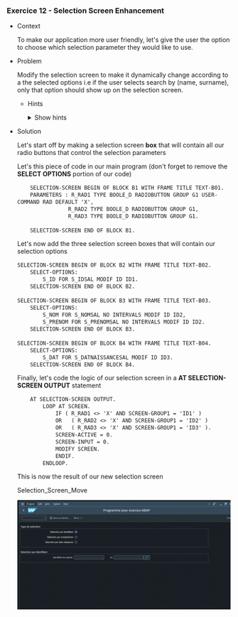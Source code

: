 ### Exercice 12 - Selection Screen Enhancement

- Context

    To make our application more user friendly, let's give the user the option to choose which selection parameter they would like to use.

- Problem

    Modify the selection screen to make it dynamically change according to a the selected options i.e if the user selects search by (name, surname), only that option should show up on the selection screen.

    - Hints 
        <details>
        <summary>Show hints</summary>

        * Instead of directly using **SELECT OPTIONS**, use **SELETCION SCREEN** in conjunction with **BLOCKS** and **RADIO-BUTTON GROUPS** 
        </details>

- Solution

    Let's start off by making a selection screen **box** that will contain all our radio buttons that control the selection parameters

    Let's this piece of code in our main program (don't forget to remove the **SELECT OPTIONS** portion of our code)

    ```abap
        SELECTION-SCREEN BEGIN OF BLOCK B1 WITH FRAME TITLE TEXT-B01.
        PARAMETERS : R_RAD1 TYPE BOOLE_D RADIOBUTTON GROUP G1 USER-COMMAND RAD DEFAULT 'X',
                    R_RAD2 TYPE BOOLE_D RADIOBUTTON GROUP G1,
                    R_RAD3 TYPE BOOLE_D RADIOBUTTON GROUP G1.

        SELECTION-SCREEN END OF BLOCK B1.
    ```	

    Let's now add the three selection screen boxes that will contain our selection options

    ```abap
    SELECTION-SCREEN BEGIN OF BLOCK B2 WITH FRAME TITLE TEXT-B02.
        SELECT-OPTIONS:
            S_ID FOR S_IDSAL MODIF ID ID1.
        SELECTION-SCREEN END OF BLOCK B2.

    SELECTION-SCREEN BEGIN OF BLOCK B3 WITH FRAME TITLE TEXT-B03.
        SELECT-OPTIONS:
            S_NOM FOR S_NOMSAL NO INTERVALS MODIF ID ID2,
            S_PRENOM FOR S_PRENOMSAL NO INTERVALS MODIF ID ID2.
        SELECTION-SCREEN END OF BLOCK B3.

    SELECTION-SCREEN BEGIN OF BLOCK B4 WITH FRAME TITLE TEXT-B04.
        SELECT-OPTIONS:
            S_DAT FOR S_DATNAISSANCESAL MODIF ID ID3.
        SELECTION-SCREEN END OF BLOCK B4.
    ```

    Finally, let's code the logic of our selection screen in a **AT SELECTION-SCREEN OUTPUT** statement

    ```abap
        AT SELECTION-SCREEN OUTPUT.
            LOOP AT SCREEN.
                IF ( R_RAD1 <> 'X' AND SCREEN-GROUP1 = 'ID1' )
                OR   ( R_RAD2 <> 'X' AND SCREEN-GROUP1 = 'ID2' )
                OR   ( R_RAD3 <> 'X' AND SCREEN-GROUP1 = 'ID3' ).
                SCREEN-ACTIVE = 0.
                SCREEN-INPUT = 0.
                MODIFY SCREEN.
                ENDIF.
            ENDLOOP.
    ```

    This is now the result of our new selection screen

    Selection_Screen_Move

    ![Selection_Screen_Move](https://github.com/Fabeure/ABAP-Initiation/blob/main/Images/Selection_Screen_Move.gif?raw=true)

